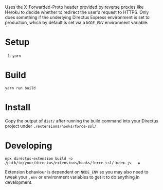 Uses the X-Forwarded-Proto header provided by reverse proxies like Heroku
to decide whether to redirect the user's request to HTTPS. Only does something
if the underlying Directus Express environment is set to production, which by
default is set via a `NODE_ENV` environment variable.

# Setup

1. `yarn`

# Build

```
yarn run build
```

# Install

Copy the output of `dist/` after running the build command into your Directus
project under `./extensions/hooks/force-ssl/`.

# Developing

```
npx directus-extension build -o /path/to/your/directus/extensions/hooks/force-ssl/index.js  -w
```

Extension behaviour is dependent on `NODE_ENV` so you may also need to
tweak your `.env` or environment variables to get it to do anything in
development.
